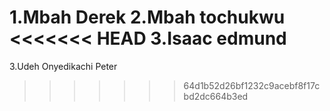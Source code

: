 1.Mbah Derek
2.Mbah tochukwu
<<<<<<< HEAD
3.Isaac edmund
=======
3.Udeh Onyedikachi Peter
>>>>>>> 64d1b52d26bf1232c9acebf8f17cbd2dc664b3ed

